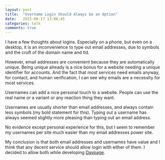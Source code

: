 ```yaml
---
layout: post
title:  "Username Login Should Always be an Option"
date:   2015-08-17 13:06:45
categories: talk
comments: true
---
```

I have a few thoughts about logins. Especially on a phone, but even on a desktop, it is an inconvenience to type out email addresses, due to symbols and the cruft of the domain name and tld. 

However, email addresses are convenient because they are automatically unique. Being unique already is a nice bonus for a website needing a unique identifier for accounts. And the fact that most services need emails anyway, for contact, and human verification, I can see why emails are a necessity for most services.

Usernames can add a nice personal touch to a website. People can use the real name or a variant or any reaction thing they want. 

Usernames are usually shorter than email addresses, and always contain less symbols (my bold statement for this). Typing out a username has always seemed slightly more pleasing than typing out an email address.

No evidence except personal experience for this, but I seem to remember my usernames per site much easier than my email addresses power site. 

My conclusion is that both email addresses and usernames have value and I think that any decent service should allow login with either of them. I decided to allow both while developing [Daypage][daypage].

[daypage]:      http://daypage.co